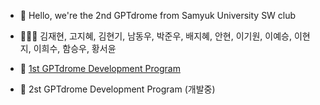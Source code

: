 - 👋 Hello, we're the 2nd GPTdrome from Samyuk University SW club

- 🧑🏻‍💻 김재현, 고지혜, 김현기, 남동우, 박준우, 배지혜, 안현, 이기원, 이예승, 이현지, 이희수, 함승우, 황서윤
  
- 👾 [1st GPTdrome Development Program](https://marketplace.visualstudio.com/items?itemName=GPTdrome.gptcodeassistant)

- 👾 2st GPTdrome Development Program (개발중)

<!---
GPTdrome/GPTdrome is a ✨ special ✨ repository because its `README.md` (this file) appears on your GitHub profile.
You can click the Preview link to take a look at your changes.
--->
